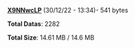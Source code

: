 [**X9NNwcLP**](/data/X9NNwcLP.txt) (30/12/22 - 13:34)- 541 bytes

**Total Datas**: 2282

**Total Size**: 14.61 MB / 14.6 MB